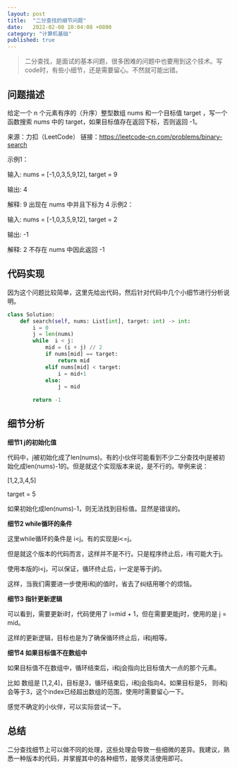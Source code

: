 ```yaml
---
layout: post
title:  "二分查找的细节问题"
date:   2022-02-08 10:04:08 +0800
category: "计算机基础"
published: true
---
```


> 二分查找，是面试的基本问题，很多困难的问题中也要用到这个技术。写code时，有些小细节，还是需要留心。不然就可能出错。



## 问题描述

给定一个 n 个元素有序的（升序）整型数组 nums 和一个目标值 target  ，写一个函数搜索 nums 中的 target，如果目标值存在返回下标，否则返回 -1。

来源：力扣（LeetCode） 链接：https://leetcode-cn.com/problems/binary-search

示例1：

输入: nums = [-1,0,3,5,9,12], target = 9

输出: 4

解释: 9 出现在 nums 中并且下标为 4
示例2：

输入: nums = [-1,0,3,5,9,12], target = 2

输出: -1

解释: 2 不存在 nums 中因此返回 -1

## 代码实现

因为这个问题比较简单，这里先给出代码，然后针对代码中几个小细节进行分析说明。

```python
class Solution:
    def search(self, nums: List[int], target: int) -> int:
        i = 0
        j = len(nums)
        while  i < j:
            mid = (i + j) // 2
            if nums[mid] == target:
                return mid
            elif nums[mid] < target:
                i = mid+1
            else:
                j = mid
        
        return -1
```

## 细节分析

**细节1  j的初始化值**

代码中，j被初始化成了len(nums)。有的小伙伴可能看到不少二分查找中j是被初始化成len(nums)-1的。但是就这个实现版本来说，是不行的。举例来说：

[1,2,3,4,5]

target = 5

如果初始化成len(nums)-1，则无法找到目标值。显然是错误的。

**细节2 while循环的条件**

这里while循环的条件是 i<j。有的实现是i<=j。

但是就这个版本的代码而言，这样并不是不行。只是程序终止后，i有可能大于j。

使用本版的i<j，可以保证，循环终止后，i一定是等于j的。

这样，当我们需要进一步使用i和j的值时，省去了纠结用哪个的烦恼。

**细节3 指针更新逻辑**

可以看到，需要更新i时，代码使用了 i=mid + 1，但在需要更能j时，使用的是 j = mid。

这样的更新逻辑，目标也是为了确保循环终止后，i和j相等。

**细节4 如果目标值不在数组中**

如果目标值不在数组中，循环结束后，i和j会指向比目标值大一点的那个元素。

比如 数组是 [1,2,4]，目标是3，循环结束后，i和j会指向4。如果目标是5， 则i和j会等于3，这个index已经超出数组的范围，使用时需要留心一下。

感觉不确定的小伙伴，可以实际尝试一下。


## 总结

二分查找细节上可以做不同的处理，这些处理会导致一些细微的差异。我建议，熟悉一种版本的代码，并掌握其中的各种细节，能够灵活使用即可。

